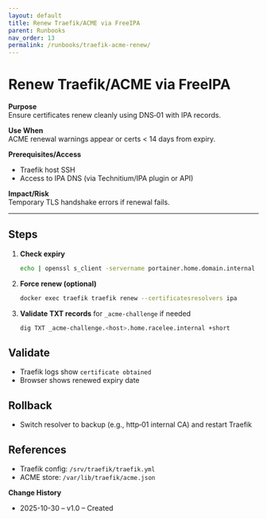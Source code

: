 ```yaml
---
layout: default
title: Renew Traefik/ACME via FreeIPA
parent: Runbooks
nav_order: 13
permalink: /runbooks/traefik-acme-renew/
---
```


# Renew Traefik/ACME via FreeIPA

**Purpose**  
Ensure certificates renew cleanly using DNS‑01 with IPA records.

**Use When**  
ACME renewal warnings appear or certs < 14 days from expiry.

**Prerequisites/Access**  
- Traefik host SSH
- Access to IPA DNS (via Technitium/IPA plugin or API)

**Impact/Risk**  
Temporary TLS handshake errors if renewal fails.

---

## Steps
1. **Check expiry**
   ```bash
   echo | openssl s_client -servername portainer.home.domain.internal -connect portainer.home.domain.internal:443 2>/dev/null | openssl x509 -noout -enddate
   ```
2. **Force renew (optional)**
   ```bash
   docker exec traefik traefik renew --certificatesresolvers ipa
   ```
3. **Validate TXT records** for `_acme-challenge` if needed
   ```bash
   dig TXT _acme-challenge.<host>.home.racelee.internal +short
   ```

## Validate
- Traefik logs show `certificate obtained`
- Browser shows renewed expiry date

## Rollback
- Switch resolver to backup (e.g., http‑01 internal CA) and restart Traefik

## References
- Traefik config: `/srv/traefik/traefik.yml`
- ACME store: `/var/lib/traefik/acme.json`

**Change History**  
- 2025-10-30 – v1.0 – Created